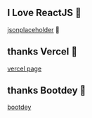 ## I Love ReactJS 💙

[jsonplaceholder](https://jsonplaceholder.typicode.com/) 👏

## thanks Vercel 🖤
[vercel page](https://jph.vercel.app/) 

## thanks Bootdey 🤎
[bootdey](https://www.bootdey.com/)
